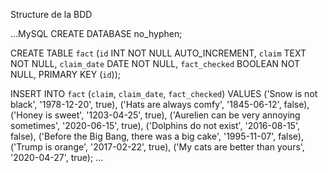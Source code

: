 Structure de la BDD

...MySQL
CREATE DATABASE no_hyphen;

CREATE TABLE `fact` (`id` INT NOT NULL AUTO_INCREMENT, `claim` TEXT NOT NULL, `claim_date` DATE NOT NULL, `fact_checked` BOOLEAN NOT NULL, PRIMARY KEY (`id`));

INSERT INTO `fact` (`claim`, `claim_date`, `fact_checked`) VALUES ('Snow is not black', '1978-12-20', true), ('Hats are always comfy', '1845-06-12', false), ('Honey is sweet', '1203-04-25', true), ('Aurelien can be very annoying sometimes', '2020-06-15', true), ('Dolphins do not exist', '2016-08-15', false), ('Before the Big Bang, there was a big cake', '1995-11-07', false), ('Trump is orange', '2017-02-22', true), ('My cats are better than yours', '2020-04-27', true);
...
